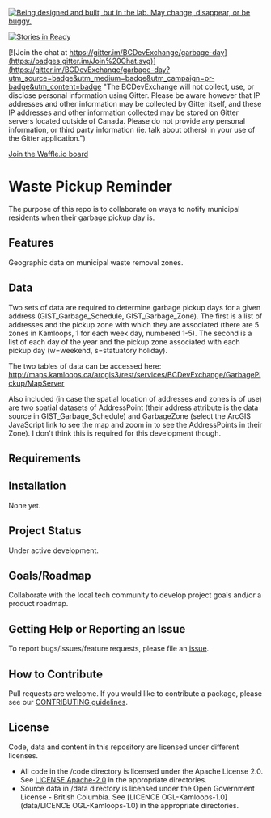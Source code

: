 
<a rel="Exploration" href="https://github.com/BCDevExchange/docs/blob/master/discussion/projectstates.md"><img alt="Being designed and built, but in the lab. May change, disappear, or be buggy." style="border-width:0" src="http://bcdevexchange.org/badge/2.svg" title="Being designed and built, but in the lab. May change, disappear, or be buggy." /></a>  

[![Stories in Ready](https://badge.waffle.io/BCDevExchange/garbage-day.png?label=ready&title=Ready)](https://waffle.io/BCDevExchange/garbage-day)

[![Join the chat at https://gitter.im/BCDevExchange/garbage-day](https://badges.gitter.im/Join%20Chat.svg)](https://gitter.im/BCDevExchange/garbage-day?utm_source=badge&utm_medium=badge&utm_campaign=pr-badge&utm_content=badge "The BCDevExchange will not collect, use, or disclose personal information using Gitter. Please be aware however that IP addresses and other information may be collected by Gitter itself, and these IP addresses and other information collected may be stored on Gitter servers located outside of Canada.  Please do not provide any personal information, or third party information (ie. talk about others) in your use of the Gitter application.")

<a href="https://waffle.io/BCDevExchange/garbage-day/join">Join the Waffle.io board</a>

# Waste Pickup Reminder



The purpose of this repo is to collaborate on ways to notify municipal residents when their garbage pickup day is.

## Features
Geographic data on municipal waste removal zones.

## Data
Two sets of data are required to determine garbage pickup days for a given address (GIST_Garbage_Schedule, GIST_Garbage_Zone). The first is a list of addresses and the pickup zone with which they are associated (there are 5 zones in Kamloops, 1 for each week day, numbered 1-5). The second is a list of each day of the year and the pickup zone associated with each pickup day (w=weekend, s=statuatory holiday). 

The two tables of data can be accessed here: http://maps.kamloops.ca/arcgis3/rest/services/BCDevExchange/GarbagePickup/MapServer

Also included (in case the spatial location of addresses and zones is of use) are two spatial datasets of AddressPoint (their address attribute is the data source in GIST_Garbage_Schedule) and GarbageZone (select the ArcGIS JavaScript link to see the map and zoom in to see the AddressPoints in their Zone). I don't think this is required for this development though.

## Requirements

## Installation
None yet.

## Project Status
Under active development.

## Goals/Roadmap
Collaborate with the local tech community to develop project goals and/or a product roadmap.

## Getting Help or Reporting an Issue
To report bugs/issues/feature requests, please file an [issue](https://github.com/BCDevExchange/garbage-day/issues).

## How to Contribute
Pull requests are welcome. If you would like to contribute a package, please see our [CONTRIBUTING guidelines](https://github.com/BCDevExchange/garbage-day/blob/lm0625/CONTRIBUTING.md).

## License
Code, data and content in this repository are licensed under different licenses.

- All code in the /code directory is licensed under the Apache License 2.0. See [LICENSE.Apache-2.0](https://github.com/BCDevExchange/garbage-day/blob/lm0625/code/LICENSE.Apache.2.0) in the appropriate directories.
- Source data in /data directory is licensed under the Open Government License - British Columbia. See [LICENCE OGL-Kamloops-1.0](data/LICENCE OGL-Kamloops-1.0) in the appropriate directories.
